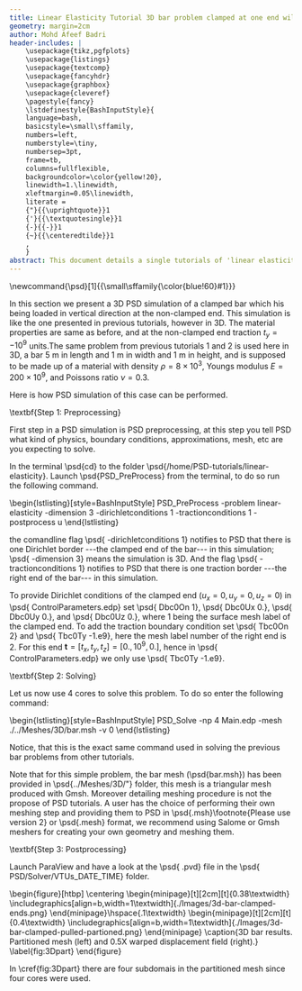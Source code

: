 ```yaml
---
title: Linear Elasticity Tutorial 3D bar problem clamped at one end wile being pulled at the other end (Dirichlet-Neumann case)
geometry: margin=2cm
author: Mohd Afeef Badri
header-includes: |
    \usepackage{tikz,pgfplots}
    \usepackage{listings}
    \usepackage{textcomp}
    \usepackage{fancyhdr}
    \usepackage{graphbox}
    \usepackage{cleveref}
    \pagestyle{fancy}
    \lstdefinestyle{BashInputStyle}{
	language=bash,
	basicstyle=\small\sffamily,
	numbers=left,
	numberstyle=\tiny,
	numbersep=3pt,
	frame=tb,
	columns=fullflexible,
	backgroundcolor=\color{yellow!20},
	linewidth=1.\linewidth,
	xleftmargin=0.05\linewidth,
	literate =
	{"}{{\uprightquote}}1
	{'}{{\textquotesingle}}1
	{-}{{-}}1
	{~}{{\centeredtilde}}1
	,
    }
abstract: This document details a single tutorials of 'linear elasticity' module of PSD in a more verbos manner.
---
```


\newcommand{\psd}[1]{{\small\sffamily{\color{blue!60}#1}}}

In this section we present a 3D PSD simulation of a clamped bar which his being loaded in vertical direction at the non-clamped end. This simulation is like the one presented in previous tutorials, however in 3D. The material properties are same as before, and at the non-clamped end traction $t_y=-10^9$ units.The same problem from previous tutorials 1 and 2 is used here in 3D, a bar 5 m in length and 1 m in width and 1 m in height, and is supposed to be made up of a material with density $\rho=8\times 10^3$, Youngs modulus $E=200\times 10^9$, and Poissons ratio $\nu=0.3$.

Here is how PSD simulation of this case can be performed.

\textbf{Step 1: Preprocessing}


First step in a PSD simulation is PSD preprocessing, at this step you tell PSD what kind of physics, boundary conditions, approximations, mesh, etc are you expecting to solve.

In the terminal \psd{cd} to the folder \psd{/home/PSD-tutorials/linear-elasticity}. Launch \psd{PSD\_PreProcess} from the terminal, to do so run the following command.

\begin{lstlisting}[style=BashInputStyle]
PSD_PreProcess  -problem linear-elasticity -dimension 3 -dirichletconditions 1 -tractionconditions 1 -postprocess u
\end{lstlisting}


the comandline flag \psd{ -dirichletconditions 1} notifies to PSD that there is one Dirichlet border ---the clamped end of the bar--- in this simulation; \psd{ -dimension 3} means the simulation is 3D. And the flag \psd{ -tractionconditions 1} notifies to PSD that there is one traction border ---the right end of the bar--- in this simulation.


To provide Dirichlet conditions of the  clamped end ($u_x=0,u_y=0,u_z=0$) in \psd{ ControlParameters.edp} set \psd{ Dbc0On 1}, \psd{ Dbc0Ux 0.}, \psd{ Dbc0Uy 0.}, and \psd{ Dbc0Uz 0.}, where 1 being the surface mesh label of the clamped end. To add the traction boundary condition set  \psd{ Tbc0On 2} and \psd{ Tbc0Ty -1.e9}, here the mesh label number of the right end is 2. For this end $\mathbf t=[t_x,t_y,t_z]=[0.,10^9,0.]$, hence in \psd{ ControlParameters.edp} we only  use \psd{ Tbc0Ty -1.e9}.


\textbf{Step 2: Solving}

Let us now use 4 cores to solve this problem. To do so enter the following command:

\begin{lstlisting}[style=BashInputStyle]
PSD_Solve -np 4 Main.edp  -mesh ./../Meshes/3D/bar.msh -v 0
\end{lstlisting}

Notice, that this is the exact same command used in solving the previous bar problems from other tutorials.

Note that for this simple problem, the bar mesh (\psd{bar.msh}) has been provided in \psd{../Meshes/3D/"} folder, this mesh is a triangular mesh produced with Gmsh. Moreover detailing meshing procedure is not the propose of PSD tutorials. A user has the choice of performing their own meshing step and providing them to PSD in \psd{.msh}\footnote{Please use version 2} or \psd{.mesh} format, we recommend using Salome or Gmsh meshers for creating your own geometry and meshing them. 

\textbf{Step 3: Postprocessing}

Launch ParaView and have a look at the  \psd{ .pvd} file in the  \psd{ PSD/Solver/VTUs\_DATE\_TIME} folder.

\begin{figure}[htbp]
    \centering
    \begin{minipage}[t][2cm][t]{0.38\textwidth}
    \includegraphics[align=b,width=1\textwidth]{./Images/3d-bar-clamped-ends.png}
    \end{minipage}\hspace{.1\textwidth}
    \begin{minipage}[t][2cm][t]{0.4\textwidth}
    \includegraphics[align=b,width=1\textwidth]{./Images/3d-bar-clamped-pulled-partioned.png}
    \end{minipage}
    \caption{3D bar results. Partitioned mesh (left) and 0.5X warped displacement field (right).}
    \label{fig:3Dpart}
\end{figure}

In \cref{fig:3Dpart} there are four subdomais in the partitioned mesh since four cores were used.
